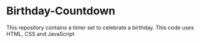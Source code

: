 # Birthday-Countdown
This repository contains a timer set to celebrate a birthday. This code uses HTML, CSS and JavaScript
